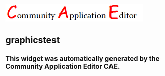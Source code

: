 ![CAE](https://github.com/CAE-Mario/frontendComponent-graphicstest/blob/gh-pages/img/logo.png)  

graphicstest
===================


This widget was automatically generated by the Community Application Editor CAE.  
---------------
